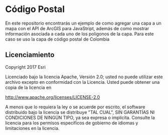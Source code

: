 # Código Postal

En este repositorio encontrarás un ejemplo de como agregar una capa a un mapa con el API de ArcGIS para JavaStript, además de como mostrar información asociada a cada uno de los poligonos de la capa.
Para este caso se uso la capa de código postal de Colombia

## Licenciamiento

Copyright 2017 Esri

Licenciado bajo la licencia Apache, Versión 2.0; usted no puede utilizar este archivo excepto en conformidad con la Licencia. Usted puede obtener una copia de la licencia en

http://www.apache.org/licenses/LICENSE-2.0

A menos que lo requiera la ley o se acuerde por escrito, el software distribuido bajo la licencia se distribuye "TAL CUAL", SIN GARANTÍAS NI CONDICIONES DE NINGÚN TIPO, ya sea expresa o implícita. Consulte la licencia para los permisos específicos de gobierno de idiomas y limitaciones en la licencia.
